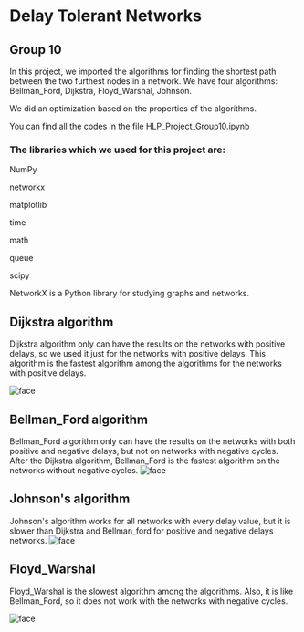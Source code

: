 # Delay Tolerant Networks
## Group 10

In this project, we imported the algorithms for finding the shortest path between the two furthest nodes in a network.
We have four algorithms: Bellman_Ford, Dijkstra, Floyd_Warshal, Johnson.

We did an optimization based on the properties of the algorithms.

You can find all the codes in the file HLP_Project_Group10.ipynb

### The libraries which we used for this project are:
  NumPy
  
  networkx
  
  matplotlib
  
  time
  
  math
  
  queue
  
  scipy

NetworkX is a Python library for studying graphs and networks.


## Dijkstra algorithm
Dijkstra algorithm only can have the results on the networks with positive delays, so we used it just for the networks with positive delays. This algorithm is the fastest algorithm among the algorithms for the networks with positive delays.

![face](https://upload.wikimedia.org/wikipedia/commons/thumb/5/57/Dijkstra_Animation.gif/220px-Dijkstra_Animation.gif)

## Bellman_Ford algorithm
Bellman_Ford algorithm only can have the results on the networks with both positive and negative delays, but not on networks with negative cycles. After the Dijkstra algorithm, Bellman_Ford is the fastest algorithm on the networks without negative cycles.
![face](https://media.geeksforgeeks.org/wp-content/uploads/bellmanford3.png)

## Johnson's algorithm
Johnson's algorithm works for all networks with every delay value, but it is slower than Dijkstra and Bellman_ford for positive and negative delays networks.
![face](https://upload.wikimedia.org/wikipedia/commons/thumb/4/4f/Johnson%27s_algorithm.svg/1280px-Johnson%27s_algorithm.svg.png)

## Floyd_Warshal
Floyd_Warshal is the slowest algorithm among the algorithms. Also, it is like Bellman_Ford, so it does not work with the networks with negative cycles.

![face](https://upload.wikimedia.org/wikipedia/commons/thumb/2/2e/Floyd-Warshall_example.svg/1280px-Floyd-Warshall_example.svg.png)
